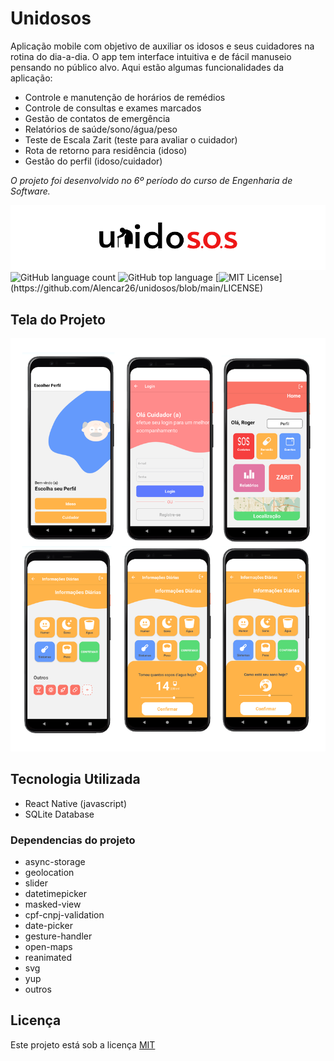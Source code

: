# Unidosos

Aplicação mobile com objetivo de auxiliar os idosos e seus cuidadores na rotina do dia-a-dia.  O app tem interface intuitiva e de fácil manuseio pensando no público alvo. Aqui estão algumas funcionalidades da aplicação:
- Controle e manutenção de horários de remédios
- Controle de consultas e exames marcados
- Gestão de contatos de emergência
- Relatórios de saúde/sono/água/peso
- Teste de Escala Zarit (teste para avaliar o cuidador)
- Rota de retorno para residência (idoso)
- Gestão do perfil (idoso/cuidador)

*O projeto foi desenvolvido no 6º período do curso de Engenharia de Software.*

![unidosos](https://github.com/Alencar26/unidosos/blob/main/img/unidosos.png)
![GitHub language count](https://img.shields.io/github/languages/count/Alencar26/unidosos)
![GitHub top language](https://img.shields.io/github/languages/top/Alencar26/unidosos?color=%23FF7043)
[![MIT License](https://img.shields.io/apm/l/atomic-design-ui.svg?)](https://github.com/Alencar26/unidosos/blob/main/LICENSE)

## Tela do Projeto

![telas](https://github.com/Alencar26/unidosos/blob/main/img/telas.png)

## Tecnologia  Utilizada

- React Native (javascript)
- SQLite Database

### Dependencias do projeto

- async-storage
- geolocation
- slider
- datetimepicker
- masked-view
- cpf-cnpj-validation
- date-picker
- gesture-handler
- open-maps
- reanimated
- svg
- yup
- outros

## Licença
Este projeto está sob a licença [MIT](https://github.com/Alencar26/unidosos/blob/main/LICENSE)
